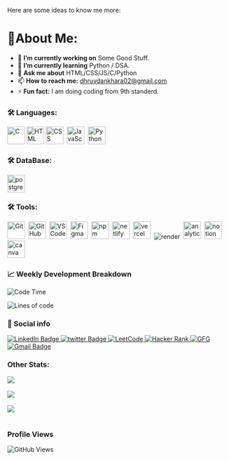 

Here are some ideas to know me more:

# 💫About Me: 
- 🔭 **I’m currently working on** Some Good Stuff.
- 🌱 **I’m currently learning** Python / DSA.
- 💬 **Ask me about** HTML/CSS/JS/C/Python
- 📫 **How to reach me:** dhruvdankhara02@gmail.com
- ⚡ **Fun fact:** I am doing coding from 9th standerd.


### :hammer_and_wrench: Languages:
<div>
  <img src="https://cdn.jsdelivr.net/gh/devicons/devicon/icons/c/c-original.svg" alt="C" width="40" height="40"/>
  <img src="https://cdn.jsdelivr.net/gh/devicons/devicon/icons/html5/html5-original.svg" alt="HTML" width="40" height="40"/>
  <img src="https://cdn.jsdelivr.net/gh/devicons/devicon/icons/css3/css3-original.svg" alt="CSS" width="40" height="40"/>&nbsp;
  <img src="https://cdn.jsdelivr.net/gh/devicons/devicon/icons/javascript/javascript-original.svg" alt="JavaScript" width="40" height="40"/>&nbsp; 
  <img src="https://cdn.jsdelivr.net/gh/devicons/devicon/icons/python/python-original.svg" alt="Python" width="40" height="40"/>&nbsp; 

### :hammer_and_wrench: DataBase:

  <img src="https://cdn.jsdelivr.net/gh/devicons/devicon/icons/postgresql/postgresql-original.svg" alt="postgresql" width="40" height="40"/>  

### :hammer_and_wrench: Tools:

  <img src="https://cdn.jsdelivr.net/gh/devicons/devicon/icons/git/git-original.svg" alt="Git" width="40" height="40"/>&nbsp;
  <img src="https://cdn.jsdelivr.net/gh/devicons/devicon/icons/github/github-original.svg" alt="GitHub" width="40" height="40"/>&nbsp;
  <img src="https://cdn.jsdelivr.net/gh/devicons/devicon/icons/vscode/vscode-original.svg" alt="VS Code" width="40" height="40"/>&nbsp;
  <img src="https://cdn.jsdelivr.net/gh/devicons/devicon/icons/figma/figma-original.svg" alt="Figma" width="40" height="40"/>&nbsp;
  <img src="https://cdn.jsdelivr.net/gh/devicons/devicon/icons/npm/npm-original-wordmark.svg" alt="npm" width="40" height="40"/>&nbsp;
  <img src="https://cdn.jsdelivr.net/gh/devicons/devicon/icons/netlify/netlify-original.svg" alt="netlify" width="40" height="40"/>&nbsp;
  <img src="https://user-images.githubusercontent.com/79409258/226092559-edfa9908-a7ec-461c-918a-1f1d1fc3156f.png" alt="vercel" width="40" height="40"/>&nbsp;
  <img src="https://user-images.githubusercontent.com/79409258/226092756-fa7e7ed6-bfe3-4c24-9c49-ad1acfc436d6.png" alt="render" />&nbsp;
  <img src="https://user-images.githubusercontent.com/79409258/226091590-d7d020ad-ce51-4497-bd7e-db7ed6e81589.png" alt="analytics" width="40" height="40"/>&nbsp;
  <img src="https://user-images.githubusercontent.com/79409258/226091987-3cdf9344-dcfa-4d4e-ad0d-d3ab37c3c4db.png" alt="notion" width="40" height="40"/>&nbsp;
  <img src="https://cdn.jsdelivr.net/gh/devicons/devicon/icons/canva/canva-original.svg" alt="canva" width="40" height="40"/>&nbsp;

  <!-- <img src="https://getbootstrap.com/docs/5.0/assets/brand/bootstrap-logo.svg" title="JavaScript" alt="Bootstrap" width="40" height="40"/>&nbsp; -->
  <!-- <img src="https://cdn.jsdelivr.net/gh/devicons/devicon/icons/tailwindcss/tailwindcss-plain.svg" alt="TailwindCSS" width="40" height="40"/>&nbsp; -->
  <!-- <img src="https://cdn.jsdelivr.net/gh/devicons/devicon/icons/nodejs/nodejs-plain-wordmark.svg" alt="NodeJs" width="40" height="40"/>&nbsp; -->
  <!-- <img src="https://cdn.jsdelivr.net/gh/devicons/devicon/icons/nestjs/nestjs-plain.svg" alt="NestJs" width="40" height="40"/>&nbsp; -->
  <!-- <img src="https://cdn.jsdelivr.net/gh/devicons/devicon/icons/react/react-original.svg" alt="ReactJs" width="40" height="40"/>&nbsp; -->
  <!-- <img src="https://user-images.githubusercontent.com/79409258/226091304-3b3e278f-b249-497d-a020-c13cba259e53.png" alt="NextJs" width="40" height="40"/>&nbsp; -->
  <!-- <img src="https://cdn.jsdelivr.net/gh/devicons/devicon/icons/mongodb/mongodb-plain-wordmark.svg" alt="MongoDB" width="40" height="40"/>&nbsp; -->
  <!-- <img src="https://cdn.jsdelivr.net/gh/devicons/devicon/icons/mysql/mysql-plain.svg" alt="Mysql" width="40" height="40"/>&nbsp; -->
  <!-- <img src="https://cdn.jsdelivr.net/gh/devicons/devicon/icons/cplusplus/cplusplus-original.svg" alt="c++" width="40" height="40"/>&nbsp; -->
  <!-- <img src="https://cdn.jsdelivr.net/gh/devicons/devicon/icons/java/java-original-wordmark.svg" alt="Java" width="40" height="40"/>&nbsp; -->
</div>

### 📈 Weekly Development Breakdown

<!--START_SECTION:waka-->
![Code Time](http://img.shields.io/badge/Code%20Time-27%20hrs%2009%20mins-blue)

![Lines of code](https://img.shields.io/badge/From%20Hello%20World%20I%27ve%20Written-0.7%20million%20lines%20of%20code-blue)


### 🔗 Social info

<div id="badges">
    <a href="https://www.linkedin.com/in/dhruvdankhara/">
    <img src="https://img.shields.io/badge/LinkedIn-blue?style=for-the-badge&logo=linkedin&logoColor=white" alt="LinkedIn Badge"/>
    </a>
    <a href="https://twitter.com/dhruvvdankhara">
    <img src="https://img.shields.io/badge/x(twitter)-black?style=for-the-badge&logo=x&logoColor=white" alt="twitter Badge"/>
    </a>
    <a href="https://leetcode.com/dhruvdankhara/">
    <img src="https://img.shields.io/badge/leetcode-gray?style=for-the-badge&logo=leetcode" alt="LeetCode"/>
    </a>
    <a href="https://www.hackerrank.com/profile/dhruvdankhara">
    <img src="https://img.shields.io/badge/Hacker%20Rank-black?style=for-the-badge&logo=hackerrank" alt="Hacker Rank"/>
    </a>
    <a href="https://gl01.gitbook.io/gfg-editorials">
    <img src="https://img.shields.io/badge/GeeksforGeeks-gray?style=for-the-badge&logo=geeksforgeeks&logoColor=35914c" alt="GFG"/>
    </a>
    <a href="https://mail.google.com/mail/u/0/?fs=1&tf=cm&to=dhruvdankhara02@gmail.com">
    <img src="https://img.shields.io/badge/Gmail-D14836?style=for-the-badge&logo=gmail&logoColor=white" alt="Gmail Badge"/>
    </a>
</div>


### Other Stats: 
![](https://github-readme-stats.vercel.app/api?username=dhruvdankhara&show_icons=true&theme=radical&hide=issues,prs&hide_rank=true)
<br>
<br>
![](https://github-readme-streak-stats.herokuapp.com/?user=dhruvdankhara&theme=dark&hide_border=false)
<br/>
<br/>
![](https://github-readme-stats.vercel.app/api/top-langs/?username=dhruvdankhara&theme=dark&hide_border=false&include_all_commits=false&count_private=false&layout=compact)
<br>
<br>
### Profile Views
![GitHub Views](https://komarev.com/ghpvc/?username=dhruvdankhara&color=FAC151)



